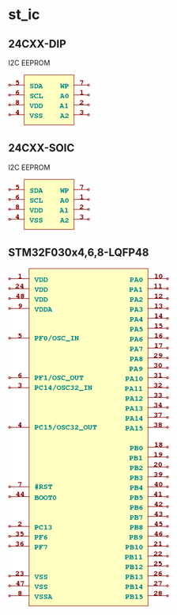 # st_ic

## 24CXX-DIP
I2C EEPROM

![24CXX-DIP__1__1](/images/st_ic__24CXX-DIP__1__1.png?raw=true) 

## 24CXX-SOIC
I2C EEPROM

![24CXX-SOIC__1__1](/images/st_ic__24CXX-DIP__1__1.png?raw=true) 

## STM32F030x4,6,8-LQFP48
![STM32F030x4,6,8-LQFP48__1__1](/images/st_ic__STM32F030x4,6,8-LQFP48__1__1.png?raw=true) 

